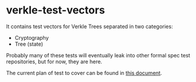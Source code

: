 # verkle-test-vectors
It contains test vectors for Verkle Trees separated in two categories:
- Cryptography
- Tree (state) 

Probably many of these tests will eventually leak into other formal spec test repositories, but for now, they are here.

The current plan of test to cover can be found in [this document](https://hackmd.io/@jsign/verkle-test-vectors).
